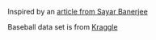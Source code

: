 Inspired by an [article from Sayar Banerjee](https://towardsdatascience.com/linear-regression-moneyball-part-1-b93b3b9f5b53)

Baseball data set is from [Kraggle](https://www.kaggle.com/datasets/wduckett/moneyball-mlb-stats-19622012?resource=download)
